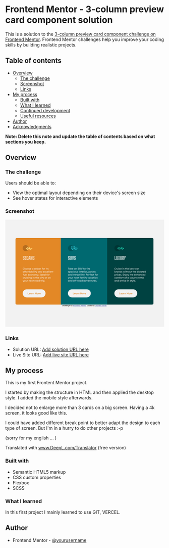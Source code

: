 # Frontend Mentor - 3-column preview card component solution

This is a solution to the [3-column preview card component challenge on Frontend Mentor](https://www.frontendmentor.io/challenges/3column-preview-card-component-pH92eAR2-). Frontend Mentor challenges help you improve your coding skills by building realistic projects.

## Table of contents

- [Overview](#overview)
  - [The challenge](#the-challenge)
  - [Screenshot](#screenshot)
  - [Links](#links)
- [My process](#my-process)
  - [Built with](#built-with)
  - [What I learned](#what-i-learned)
  - [Continued development](#continued-development)
  - [Useful resources](#useful-resources)
- [Author](#author)
- [Acknowledgments](#acknowledgments)

**Note: Delete this note and update the table of contents based on what sections you keep.**

## Overview

### The challenge

Users should be able to:

- View the optimal layout depending on their device's screen size
- See hover states for interactive elements

### Screenshot

![](./design/desktop-preview.png)

### Links

- Solution URL: [Add solution URL here](https://github.com/xav03tv/3-column-preview-card-component-main)
- Live Site URL: [Add live site URL here](https://3-column-preview-card-component-main-xav03tv.vercel.app/)

## My process

This is my first Frontent Mentor project.

I started by making the structure in HTML and then applied the desktop style. I added the mobile style afterwards.

I decided not to enlarge more than 3 cards on a big screen. Having a 4k screen, it looks good like this.

I could have added different break point to better adapt the design to each type of screen. But I'm in a hurry to do other projects :-p

(sorry for my english ... )

Translated with www.DeepL.com/Translator (free version)

### Built with

- Semantic HTML5 markup
- CSS custom properties
- Flexbox
- SCSS

### What I learned

In this first project I mainly learned to use GIT, VERCEL.

## Author

- Frontend Mentor - [@yourusername](https://www.frontendmentor.io/profile/xav03tv)
